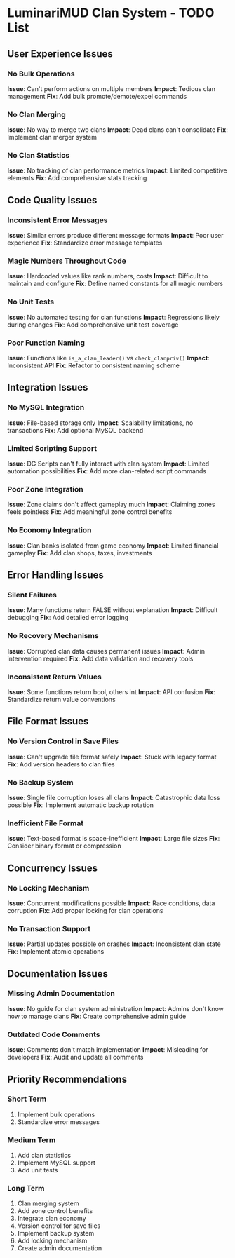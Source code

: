 # LuminariMUD Clan System - TODO List

## User Experience Issues

### No Bulk Operations
**Issue**: Can't perform actions on multiple members
**Impact**: Tedious clan management
**Fix**: Add bulk promote/demote/expel commands

### No Clan Merging
**Issue**: No way to merge two clans
**Impact**: Dead clans can't consolidate
**Fix**: Implement clan merger system

### No Clan Statistics
**Issue**: No tracking of clan performance metrics
**Impact**: Limited competitive elements
**Fix**: Add comprehensive stats tracking

## Code Quality Issues

### Inconsistent Error Messages
**Issue**: Similar errors produce different message formats
**Impact**: Poor user experience
**Fix**: Standardize error message templates

### Magic Numbers Throughout Code
**Issue**: Hardcoded values like rank numbers, costs
**Impact**: Difficult to maintain and configure
**Fix**: Define named constants for all magic numbers

### No Unit Tests
**Issue**: No automated testing for clan functions
**Impact**: Regressions likely during changes
**Fix**: Add comprehensive unit test coverage

### Poor Function Naming
**Issue**: Functions like `is_a_clan_leader()` vs `check_clanpriv()`
**Impact**: Inconsistent API
**Fix**: Refactor to consistent naming scheme

## Integration Issues

### No MySQL Integration
**Issue**: File-based storage only
**Impact**: Scalability limitations, no transactions
**Fix**: Add optional MySQL backend

### Limited Scripting Support
**Issue**: DG Scripts can't fully interact with clan system
**Impact**: Limited automation possibilities
**Fix**: Add more clan-related script commands

### Poor Zone Integration
**Issue**: Zone claims don't affect gameplay much
**Impact**: Claiming zones feels pointless
**Fix**: Add meaningful zone control benefits

### No Economy Integration
**Issue**: Clan banks isolated from game economy
**Impact**: Limited financial gameplay
**Fix**: Add clan shops, taxes, investments

## Error Handling Issues

### Silent Failures
**Issue**: Many functions return FALSE without explanation
**Impact**: Difficult debugging
**Fix**: Add detailed error logging

### No Recovery Mechanisms
**Issue**: Corrupted clan data causes permanent issues
**Impact**: Admin intervention required
**Fix**: Add data validation and recovery tools

### Inconsistent Return Values
**Issue**: Some functions return bool, others int
**Impact**: API confusion
**Fix**: Standardize return value conventions

## File Format Issues

### No Version Control in Save Files
**Issue**: Can't upgrade file format safely
**Impact**: Stuck with legacy format
**Fix**: Add version headers to clan files

### No Backup System
**Issue**: Single file corruption loses all clans
**Impact**: Catastrophic data loss possible
**Fix**: Implement automatic backup rotation

### Inefficient File Format
**Issue**: Text-based format is space-inefficient
**Impact**: Large file sizes
**Fix**: Consider binary format or compression

## Concurrency Issues

### No Locking Mechanism
**Issue**: Concurrent modifications possible
**Impact**: Race conditions, data corruption
**Fix**: Add proper locking for clan operations

### No Transaction Support
**Issue**: Partial updates possible on crashes
**Impact**: Inconsistent clan state
**Fix**: Implement atomic operations

## Documentation Issues

### Missing Admin Documentation
**Issue**: No guide for clan system administration
**Impact**: Admins don't know how to manage clans
**Fix**: Create comprehensive admin guide

### Outdated Code Comments
**Issue**: Comments don't match implementation
**Impact**: Misleading for developers
**Fix**: Audit and update all comments

## Priority Recommendations

### Short Term
1. Implement bulk operations
2. Standardize error messages

### Medium Term  
1. Add clan statistics
2. Implement MySQL support
3. Add unit tests

### Long Term
1. Clan merging system
2. Add zone control benefits
3. Integrate clan economy
4. Version control for save files
5. Implement backup system
6. Add locking mechanism
7. Create admin documentation